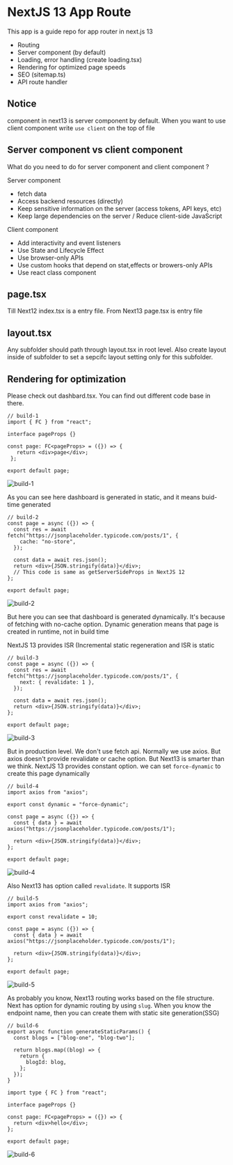 # NextJS 13 App Route

This app is a guide repo for app router in next.js 13

- Routing
- Server component (by default)
- Loading, error handling (create loading.tsx)
- Rendering for optimized page speeds
- SEO (sitemap.ts)
- API route handler

## Notice

component in next13 is server component by default. When you want to use client component write `use client` on the top of file

## Server component vs client component

What do you need to do for server component and client component ?

Server component

- fetch data
- Access backend resources (directly)
- Keep sensitive information on the server (access tokens, API keys, etc)
- Keep large dependencies on the server / Reduce client-side JavaScript

Client component

- Add interactivity and event listeners
- Use State and Lifecycle Effect
- Use browser-only APIs
- Use custom hooks that depend on stat,effects or browers-only APIs
- Use react class component

## page.tsx

Till Next12 index.tsx is a entry file. From Next13 page.tsx is entry file

## layout.tsx

Any subfolder should path through layout.tsx in root level. Also create layout inside of subfolder to set a sepcifc layout setting only for this subfolder.

## Rendering for optimization 

Please check out dashbard.tsx. You can find out different code base in there. 

```tsx
// build-1
import { FC } from "react";

interface pageProps {}

const page: FC<pageProps> = ({}) => {
   return <div>page</div>;
 };

export default page;
```

![build-1](https://github.com/deutschkihun/app-router-next13/assets/45092135/5f6b92b1-a8db-40db-a79b-c0dac1e4535e)

As you can see here dashboard is generated in static, and it means buid-time generated


```tsx
// build-2
const page = async ({}) => {
  const res = await fetch("https://jsonplaceholder.typicode.com/posts/1", {
    cache: "no-store",
  });

  const data = await res.json();
  return <div>{JSON.stringify(data)}</div>;
  // This code is same as getServerSideProps in NextJS 12
};

export default page;
```
![build-2](https://github.com/deutschkihun/app-router-next13/assets/45092135/c44328f9-3e27-4703-9fdc-c8919a7c6ec3)


But here you can see that dashboard is generated dynamically. It's because of fetching with no-cache option. Dynamic generation means that page is created in runtime, not in build time

NextJS 13 provides ISR (Incremental static regeneration and ISR is static

```tsx
// build-3
const page = async ({}) => {
  const res = await fetch("https://jsonplaceholder.typicode.com/posts/1", {
    next: { revalidate: 1 },
  });

  const data = await res.json();
  return <div>{JSON.stringify(data)}</div>;
};

export default page;
```

![build-3](https://github.com/deutschkihun/app-router-next13/assets/45092135/b8d18572-d633-4607-8108-12d607652613)

But in production level. We don't use fetch api. Normally we use axios. But axios doesn't provide revalidate or cache option. But Next13 is smarter than we think. NextJS 13 provides constant option. we can set `force-dynamic` to create this page dynamically


```tsx
// build-4
import axios from "axios";

export const dynamic = "force-dynamic";

const page = async ({}) => {
  const { data } = await axios("https://jsonplaceholder.typicode.com/posts/1");

  return <div>{JSON.stringify(data)}</div>;
};

export default page;
```
![build-4](https://github.com/deutschkihun/app-router-next13/assets/45092135/0c128a43-8e99-4824-a6d7-6a38c099e557)

Also Next13 has option called `revalidate`. It supports ISR 

```tsx
// build-5
import axios from "axios";

export const revalidate = 10;

const page = async ({}) => {
  const { data } = await axios("https://jsonplaceholder.typicode.com/posts/1");

  return <div>{JSON.stringify(data)}</div>;
};

export default page;
```

![build-5](https://github.com/deutschkihun/app-router-next13/assets/45092135/f22a24fd-aec9-44b7-bb32-7cec7d963318)

As probably you know, Next13 routing works based on the file structure. Next has option for dynamic routing by using `slug`. 
When you know the endpoint name, then you can create them with static site generation(SSG)

```tsx
// build-6
export async function generateStaticParams() {
  const blogs = ["blog-one", "blog-two"];

  return blogs.map((blog) => {
    return {
      blogId: blog,
    };
  });
}

import type { FC } from "react";

interface pageProps {}

const page: FC<pageProps> = ({}) => {
  return <div>hello</div>;
};

export default page;
```

![build-6](https://github.com/deutschkihun/app-router-next13/assets/45092135/8705efcc-05e0-4b56-a18c-eba5aaceb56d)

